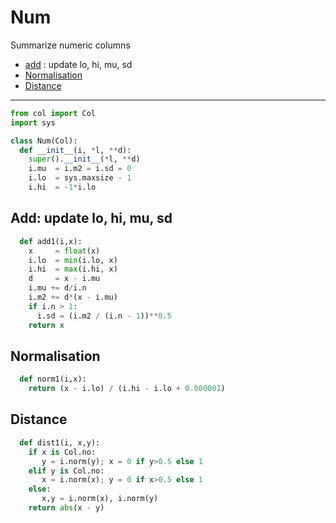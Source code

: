 # Num
Summarize numeric columns

- [add](#add-update-lo-hi-mu-sd)  : update lo, hi, mu, sd
- [Normalisation](#normalisation) 
- [Distance](#distance) 

---------------

```py
from col import Col
import sys

class Num(Col):
  def __init__(i, *l, **d):
    super().__init__(*l, **d)
    i.mu  = i.m2 = i.sd = 0
    i.lo  = sys.maxsize - 1
    i.hi  = -1*i.lo
```
## Add: update lo, hi, mu, sd

```py
  def add1(i,x):
    x     = float(x)
    i.lo  = min(i.lo, x)
    i.hi  = max(i.hi, x)
    d     = x - i.mu
    i.mu += d/i.n
    i.m2 += d*(x - i.mu)
    if i.n > 1:
      i.sd = (i.m2 / (i.n - 1))**0.5
    return x
```
## Normalisation

```py
  def norm1(i,x):
    return (x - i.lo) / (i.hi - i.lo + 0.000001)
```
## Distance

```py
  def dist1(i, x,y):
    if x is Col.no: 
       y = i.norm(y); x = 0 if y>0.5 else 1
    elif y is Col.no: 
       x = i.norm(x); y = 0 if x>0.5 else 1
    else:
       x,y = i.norm(x), i.norm(y)
    return abs(x - y)
```
